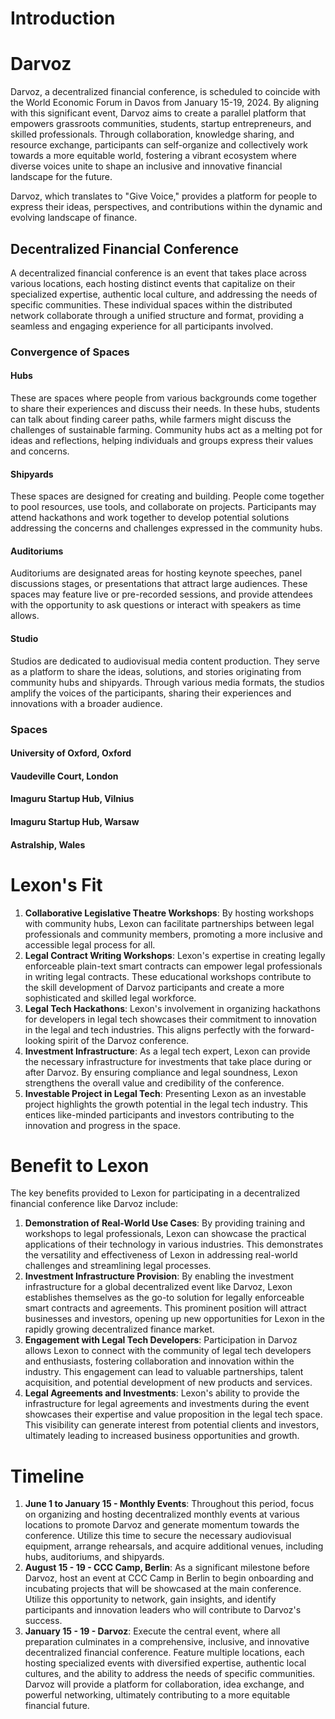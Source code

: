 # Introduction

# Darvoz

Darvoz, a decentralized financial conference, is scheduled to coincide with the World Economic Forum in Davos from January 15-19, 2024. By aligning with this significant event, Darvoz aims to create a parallel platform that empowers grassroots communities, students, startup entrepreneurs, and skilled professionals. Through collaboration, knowledge sharing, and resource exchange, participants can self-organize and collectively work towards a more equitable world, fostering a vibrant ecosystem where diverse voices unite to shape an inclusive and innovative financial landscape for the future.

Darvoz, which translates to "Give Voice," provides a platform for people to express their ideas, perspectives, and contributions within the dynamic and evolving landscape of finance.

## Decentralized Financial Conference

A decentralized financial conference is an event that takes place across various locations, each hosting distinct events that capitalize on their specialized expertise, authentic local culture, and addressing the needs of specific communities. These individual spaces within the distributed network collaborate through a unified structure and format, providing a seamless and engaging experience for all participants involved.

### Convergence of Spaces
#### Hubs
These are spaces where people from various backgrounds come together to share their experiences and discuss their needs. In these hubs, students can talk about finding career paths, while farmers might discuss the challenges of sustainable farming. Community hubs act as a melting pot for ideas and reflections, helping individuals and groups express their values and concerns.


#### Shipyards
These spaces are designed for creating and building. People come together to pool resources, use tools, and collaborate on projects. Participants may attend hackathons and work together to develop potential solutions addressing the concerns and challenges expressed in the community hubs.

#### Auditoriums
Auditoriums are designated areas for hosting keynote speeches, panel discussions stages, or presentations that attract large audiences. These spaces may feature live or pre-recorded sessions, and provide attendees with the opportunity to ask questions or interact with speakers as time allows.

#### Studio
Studios are dedicated to audiovisual media content production. They serve as a platform to share the ideas, solutions, and stories originating from community hubs and shipyards. Through various media formats, the studios amplify the voices of the participants, sharing their experiences and innovations with a broader audience.

### Spaces
#### University of Oxford, Oxford
#### Vaudeville Court, London
#### Imaguru Startup Hub, Vilnius
#### Imaguru Startup Hub, Warsaw
#### Astralship, Wales
# Lexon's Fit
1. **Collaborative Legislative Theatre Workshops**: By hosting workshops with community hubs, Lexon can facilitate partnerships between legal professionals and community members, promoting a more inclusive and accessible legal process for all.
2. **Legal Contract Writing Workshops**: Lexon's expertise in creating legally enforceable plain-text smart contracts can empower legal professionals in writing legal contracts. These educational workshops contribute to the skill development of Darvoz participants and create a more sophisticated and skilled legal workforce.
3. **Legal Tech Hackathons**: Lexon's involvement in organizing hackathons for developers in legal tech showcases their commitment to innovation in the legal and tech industries. This aligns perfectly with the forward-looking spirit of the Darvoz conference.
4. **Investment Infrastructure**: As a legal tech expert, Lexon can provide the necessary infrastructure for investments that take place during or after Darvoz. By ensuring compliance and legal soundness, Lexon strengthens the overall value and credibility of the conference.
5. **Investable Project in Legal Tech**: Presenting Lexon as an investable project highlights the growth potential in the legal tech industry. This entices like-minded participants and investors contributing to the innovation and progress in the space.

# Benefit to Lexon
The key benefits provided to Lexon for participating in a decentralized financial conference like Darvoz include:
1. **Demonstration of Real-World Use Cases**: By providing training and workshops to legal professionals, Lexon can showcase the practical applications of their technology in various industries. This demonstrates the versatility and effectiveness of Lexon in addressing real-world challenges and streamlining legal processes.
2. **Investment Infrastructure Provision**: By enabling the investment infrastructure for a global decentralized event like Darvoz, Lexon establishes themselves as the go-to solution for legally enforceable smart contracts and agreements. This prominent position will attract businesses and investors, opening up new opportunities for Lexon in the rapidly growing decentralized finance market.
3. **Engagement with Legal Tech Developers**: Participation in Darvoz allows Lexon to connect with the community of legal tech developers and enthusiasts, fostering collaboration and innovation within the industry. This engagement can lead to valuable partnerships, talent acquisition, and potential development of new products and services.
4. **Legal Agreements and Investments**: Lexon's ability to provide the infrastructure for legal agreements and investments during the event showcases their expertise and value proposition in the legal tech space. This visibility can generate interest from potential clients and investors, ultimately leading to increased business opportunities and growth.
# Timeline
1. **June 1 to January 15 - Monthly Events**: Throughout this period, focus on organizing and hosting decentralized monthly events at various locations to promote Darvoz and generate momentum towards the conference. Utilize this time to secure the necessary audiovisual equipment, arrange rehearsals, and acquire additional venues, including hubs, auditoriums, and shipyards.
2. **August 15 - 19 - CCC Camp, Berlin**: As a significant milestone before Darvoz, host an event at CCC Camp in Berlin to begin onboarding and incubating projects that will be showcased at the main conference. Utilize this opportunity to network, gain insights, and identify participants and innovation leaders who will contribute to Darvoz's success.
3. **January 15 - 19 - Darvoz**: Execute the central event, where all preparation culminates in a comprehensive, inclusive, and innovative decentralized financial conference. Feature multiple locations, each hosting specialized events with diversified expertise, authentic local cultures, and the ability to address the needs of specific communities. Darvoz will provide a platform for collaboration, idea exchange, and powerful networking, ultimately contributing to a more equitable financial future.